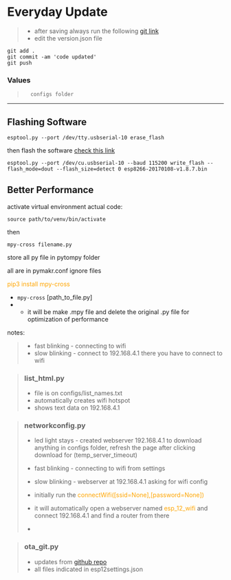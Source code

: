 # Everyday Update

>   - after saving always run the following [git link](https://github.com/dayojohn19/esp12f/tree/main)
>   -   edit the version.json file

```
git add .
git commit -am 'code updated'
git push
```

### Values
>       configs folder
<hr>

## Flashing Software
```
esptool.py --port /dev/tty.usbserial-10 erase_flash
```

then flash the software [check this link](https://forum.micropython.org/viewtopic.php?t=3217)

```
esptool.py --port /dev/cu.usbserial-10 --baud 115200 write_flash --flash_mode=dout --flash_size=detect 0 esp8266-20170108-v1.8.7.bin
```

## Better Performance
activate virtual environment actual code:
```
source path/to/venv/bin/activate
```
then
```
mpy-cross filename.py
```
store all py file in pytompy folder

all are in pymakr.conf ignore files

<span style="color:orange;">pip3 install mpy-cross</span>

-   `mpy-cross` [path_to_file.py]
-   -   it will be make .mpy file and delete the original .py file for optimization of performance

notes:
>   - fast blinking - connecting to wifi
>   - slow blinking - connect to 192.168.4.1 there you have to connect to wifi



>   ### list_html.py
>   - file is on configs/list_names.txt
>   - automatically creates wifi hotspot
>   - shows text data on 192.168.4.1

> ### networkconfig.py
>   -   led light stays -  created webserver  192.168.4.1 to  download anything in configs folder, refresh the page after clicking download for (temp_server_timeout)
>   -   fast blinking - connecting to wifi from settings
>   -   slow blinking - webserver at 192.168.4.1 asking for wifi config
>   - initially run the <span style="color:orange;">connectWifi([ssid=None],[password=None])</span>
>   
>   -   it will automatically open a webserver named <span style="color:orange;">esp_12_wifi</span> and connect 192.168.4.1 and find a router from there
>   -   

> ### ota_git.py
>   -   updates from [github repo](https://github.com/dayojohn19/esp12f/tree/main) 
>   -   all files indicated in esp12settings.json